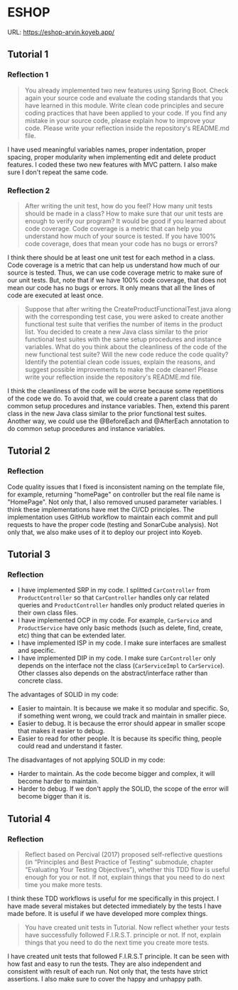 # ESHOP
URL: https://eshop-arvin.koyeb.app/

## Tutorial 1
### Reflection 1
> You already implemented two new features using Spring Boot. Check again your source code and evaluate the coding standards that you have learned in this module. Write clean code principles and secure coding practices that have been applied to your code.  If you find any mistake in your source code, please explain how to improve your code. Please write your reflection inside the repository's README.md file.

I have used meaningful variables names, proper indentation, proper spacing, proper modularity when implementing edit and delete product features. I coded these two new features with MVC pattern. I also make sure I don't repeat the same code.

### Reflection 2
> After writing the unit test, how do you feel? How many unit tests should be made in a class? How to make sure that our unit tests are enough to verify our program? It would be good if you learned about code coverage. Code coverage is a metric that can help you understand how much of your source is tested. If you have 100% code coverage, does that mean your code has no bugs or errors? 

I think there should be at least one unit test for each method in a class. Code coverage is a metric that can help us understand how much of our source is tested. Thus, we can use code coverage metric to make sure of our unit tests. But, note that if we have 100% code coverage, that does not mean our code has no bugs or errors. It only means that all the lines of code are executed at least once.

> Suppose that after writing the CreateProductFunctionalTest.java along with the corresponding test case, you were asked to create another functional test suite that verifies the number of items in the product list. You decided to create a new Java class similar to the prior functional test suites with the same setup procedures and instance variables. What do you think about the cleanliness of the code of the new functional test suite? Will the new code reduce the code quality? Identify the potential clean code issues, explain the reasons, and suggest possible improvements to make the code cleaner! Please write your reflection inside the repository's README.md file.

I think the cleanliness of the code will be worse because some repetitions of the code we do. To avoid that, we could create a parent class that do common setup procedures and instance variables. Then, extend this parent class in the new Java class similar to the prior functional test suites. Another way, we could use the @BeforeEach and @AfterEach annotation to do common setup procedures and instance variables.

## Tutorial 2
### Reflection
Code quality issues that I fixed is inconsistent naming on the template file, for example, returning "homePage" on controller but the real file name is "HomePage". Not only that, I also removed unused parameter variables. I think these implementations have met the CI/CD principles. The implementation uses GitHub workflow to maintain each commit and pull requests to have the proper code (testing and SonarCube analysis). Not only that, we also make uses of it to deploy our project into Koyeb.

## Tutorial 3
### Reflection
- I have implemented SRP in my code. I splitted `CarController` from `ProductController` so that `CarController` handles only car related queries and `ProductController` handles only product related queries in their own class files. 
- I have implemented OCP in my code. For example, `CarService` and `ProductService` have only basic methods (such as delete, find, create, etc) thing that can be extended later.
- I have implemented ISP in my code. I make sure interfaces are smallest and specific. 
- I have implemented DIP in my code. I make sure `CarController` only depends on the interface not the class (`CarServiceImpl` to `CarService`). Other classes also depends on the abstract/interface rather than concrete class.

The advantages of SOLID in my code:
- Easier to maintain. It is because we make it so modular and specific. So, if something went wrong, we could track and maintain in smaller piece.
- Easier to debug. It is because the error should appear in smaller scope that makes it easier to debug.
- Easier to read for other people. It is because its specific thing, people could read and understand it faster.

The disadvantages of not applying SOLID in my code:
- Harder to maintain. As the code become bigger and complex, it will become harder to maintain.
- Harder to debug. If we don't apply the SOLID, the scope of the error will become bigger than it is.

## Tutorial 4
### Reflection
> Reflect based on Percival (2017) proposed self-reflective questions (in “Principles and Best Practice of Testing” submodule, chapter “Evaluating Your Testing Objectives”), whether this TDD flow is useful enough for you or not. If not, explain things that you need to do next time you make more tests.

I think these TDD workflows is useful for me specifically in this project. I have made several mistakes but detected immediately by the tests I have made before. It is useful if we have developed more complex things.

> You have created unit tests in Tutorial. Now reflect whether your tests have successfully followed F.I.R.S.T. principle or not. If not, explain things that you need to do the next time you create more tests.

I have created unit tests that followed F.I.R.S.T principle. It can be seen with how fast and easy to run the tests. They are also independent and consistent with result of each run. Not only that, the tests have strict assertions. I also make sure to cover the happy and unhappy path. 